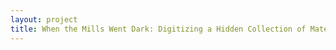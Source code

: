 ```yaml
--- 
layout: project 
title: When the Mills Went Dark: Digitizing a Hidden Collection of Materials Relating to Ethnic Diversity, the Social History of Economic Decline, and the Postindustrial Transition in a New England Mill City, 1879-Present
---
```



